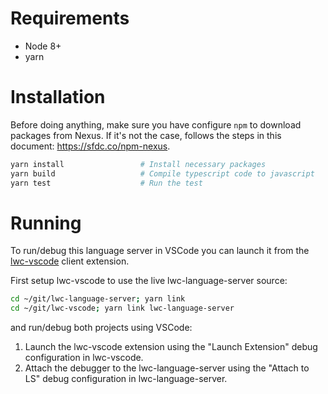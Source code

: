 # Requirements

* Node 8+
* yarn

# Installation

Before doing anything, make sure you have configure `npm` to download packages from Nexus. If it's not the case, follows the steps in this document: https://sfdc.co/npm-nexus.

```sh
yarn install                 # Install necessary packages
yarn build                   # Compile typescript code to javascript
yarn test                    # Run the test
```

# Running

To run/debug this language server in VSCode you can launch it from the [lwc-vscode](https://git.soma.salesforce.com/lwc/lwc-vscode) client extension.

First setup lwc-vscode to use the live lwc-language-server source:
```sh
cd ~/git/lwc-language-server; yarn link
cd ~/git/lwc-vscode; yarn link lwc-language-server
```

and run/debug both projects using VSCode:
1. Launch the lwc-vscode extension using the "Launch Extension" debug configuration in lwc-vscode.
2. Attach the debugger to the lwc-language-server using the "Attach to LS" debug configuration in lwc-language-server.